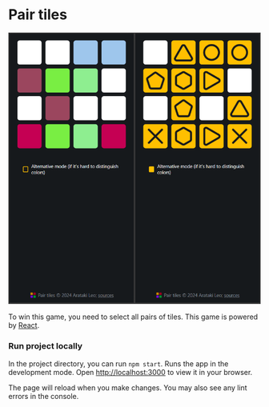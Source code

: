 # Pair tiles

![](preview.png)

To win this game, you need to select all pairs of tiles.
This game is powered by [React](https://github.com/facebook/create-react-app).

### Run project locally
In the project directory, you can run `npm start`.
Runs the app in the development mode. Open [http://localhost:3000](http://localhost:3000) to view it in your browser.

The page will reload when you make changes. You may also see any lint errors in the console.
